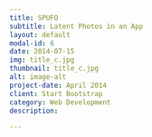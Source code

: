 ```yaml
---
title: SPUFO
subtitle: Latent Photos in an App
layout: default
modal-id: 6
date: 2014-07-15
img: title_c.jpg
thumbnail: title_c.jpg
alt: image-alt
project-date: April 2014
client: Start Bootstrap
category: Web Development
description: 

---
```

